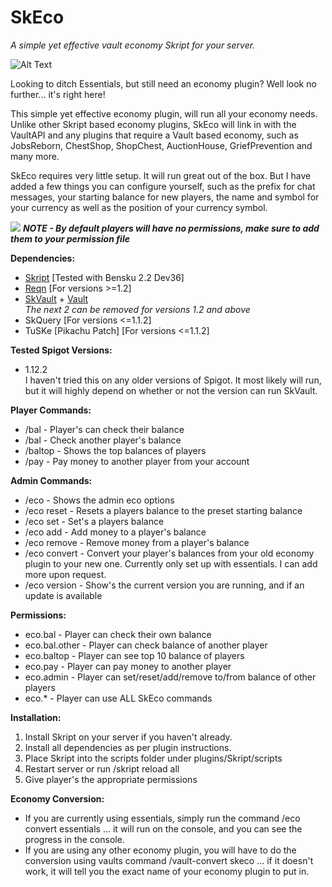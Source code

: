 # SkEco
*A simple yet effective vault economy Skript for your server.*

![Alt Text](https://i.imgur.com/KQAXWNe.png)

Looking to ditch Essentials, but still need an economy plugin? Well look no further... it's right here!

This simple yet effective economy plugin, will run all your economy needs. Unlike other Skript based economy plugins, SkEco will link in with the VaultAPI and any plugins that require a Vault based economy, such as JobsReborn, ChestShop, ShopChest, AuctionHouse, GriefPrevention and many more.

SkEco requires very little setup. It will run great out of the box. But I have added a few things you can configure yourself, such as the prefix for chat messages, your starting balance for new players, the name and symbol for your currency as well as the position of your currency symbol.  
  
![ ](https://placehold.it/15/f03c15/000000?text=+) **_NOTE - By default players will have no permissions, make sure to add them to your permission file_**

**Dependencies:**
- [Skript](https://github.com/SkriptLang/Skript/releases) [Tested with Bensku 2.2 Dev36]
- [Reqn](https://forums.skunity.com/resources/reqn.95/) [For versions >=1.2]
- [SkVault](https://forums.skunity.com/resources/skvault-skript-economy-registerer.576/) + [Vault](https://www.spigotmc.org/resources/vault.34315/)  
*The next 2 can be removed for versions 1.2 and above*
- SkQuery [For versions <=1.1.2]
- TuSKe [Pikachu Patch] [For versions <=1.1.2]

**Tested Spigot Versions:**
- 1.12.2  
I haven't tried this on any older versions of Spigot. It most likely will run, but it will highly depend on whether or not the version can run SkVault.

**Player Commands:**
- /bal - Player's can check their balance
- /bal <player> - Check another player's balance
- /baltop - Shows the top balances of players
- /pay <player> <amount> - Pay money to another player from your account

**Admin Commands:**
- /eco - Shows the admin eco options
- /eco reset <player> - Resets a players balance to the preset starting balance
- /eco set <player> <amount> - Set's a players balance
- /eco add <player> <amount> - Add money to a player's balance
- /eco remove <player> <amount> - Remove money from a player's balance
- /eco convert <economy plugin> - Convert your player's balances from your old economy plugin to your new one. Currently only set up with essentials. I can add more upon request.
- /eco version - Show's the current version you are running, and if an update is available

**Permissions:**
- eco.bal - Player can check their own balance
- eco.bal.other - Player can check balance of another player
- eco.baltop - Player can see top 10 balance of players
- eco.pay - Player can pay money to another player
- eco.admin - Player can set/reset/add/remove to/from balance of other players
- eco.* - Player can use ALL SkEco commands

**Installation:**
1) Install Skript on your server if you haven't already.
2) Install all dependencies as per plugin instructions.
3) Place Skript into the scripts folder under plugins/Skript/scripts
4) Restart server or run /skript reload all
5) Give player's the appropriate permissions

**Economy Conversion:**
- If you are currently using essentials, simply run the command /eco convert essentials ... it will run on the console, and you can see the progress in the console.
- If you are using any other economy plugin, you will have to do the conversion using vaults command /vault-convert <your eco plugin here> skeco ... if it doesn't work, it will tell you the exact name of your economy plugin to put in.
